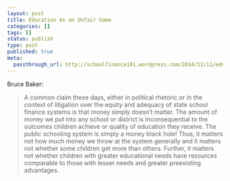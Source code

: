 ```yaml
---
layout: post
title: Education As an Unfair Game
categories: []
tags: []
status: publish
type: post
published: true
meta:
  passthrough_url: http://schoolfinance101.wordpress.com/2014/12/11/education-shouldnt-be-an-unfair-game/?blogsub=confirming#blog_subscription-3
---
```


Bruce Baker:


>A common claim these days, either in political rhetoric or in the context of litigation over the equity and adequacy of state school finance systems is that money simply doesn’t matter. The amount of money we put into any school or district is inconsequential to the outcomes children achieve or quality of education they receive. The public schooling system is simply a money black hole! Thus, it matters not how much money we throw at the system generally and it matters not whether some children get more than others. Further, it matters not whether children with greater educational needs have resources comparable to those with lesser needs and greater preexisting advantages.
